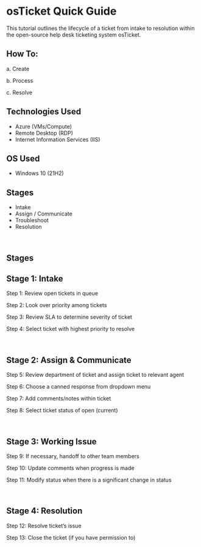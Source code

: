 
<h1>osTicket Quick Guide</h1>
This tutorial outlines the lifecycle of a ticket from intake to resolution within the open-source help desk ticketing system osTicket.<br />


<h2>How To:</h2>
<p>
a. Create </p>
<p>
b. Process </p>
<p>
c. Resolve </p>

<h2>Technologies Used</h2>

- Azure (VMs/Compute)
- Remote Desktop (RDP)
- Internet Information Services (IIS)

<h2>OS Used </h2>

- Windows 10</b> (21H2)

<h2>Stages</h2>

- Intake
- Assign / Communicate
- Troubleshoot
- Resolution
</br>

<h2>Stages</h2>


<p>
<h2>Stage 1: Intake</h2>

Step 1: Review open tickets in queue

Step 2: Look over priority among tickets

Step 3: Review SLA to determine severity of ticket

Step 4: Select ticket with highest priority to resolve

</p>
<br />


<p>
<h2>Stage 2: Assign & Communicate</h2>

Step 5: Review department of ticket and assign ticket to relevant agent

Step 6: Choose a canned response from dropdown menu

Step 7: Add comments/notes within ticket 

Step 8: Select ticket status of open (current)
</p>
<br />


<p>
<h2>Stage 3: Working Issue</h2>

Step 9: If necessary, handoff to other team members

Step 10: Update comments when progress is made

Step 11: Modify status when there is a significant change in status
</p>
<br />

<p>
<h2>Stage 4: Resolution</h2>

Step 12: Resolve ticket’s issue

Step 13: Close the ticket (if you have permission to)
</p>
<br />
